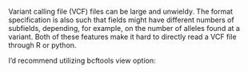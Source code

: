 Variant calling file (VCF) files can be large and unwieldy. The format specification is also such that fields might have different numbers of subfields, depending, for example, on the number of alleles found at a variant. Both of these features make it hard to directly read a VCF file through R or python.

I’d recommend utilizing bcftools view option:

